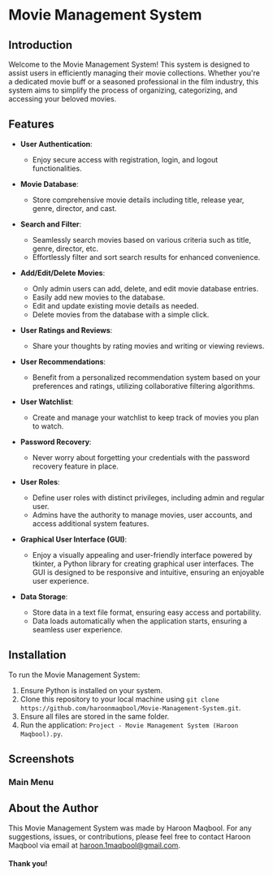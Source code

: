 # Movie Management System

## Introduction

Welcome to the Movie Management System! This system is designed to assist users in efficiently managing their movie collections. Whether you're a dedicated movie buff or a seasoned professional in the film industry, this system aims to simplify the process of organizing, categorizing, and accessing your beloved movies.

## Features

- **User Authentication**: 
  - Enjoy secure access with registration, login, and logout functionalities.

- **Movie Database**: 
  - Store comprehensive movie details including title, release year, genre, director, and cast.

- **Search and Filter**: 
  - Seamlessly search movies based on various criteria such as title, genre, director, etc.
  - Effortlessly filter and sort search results for enhanced convenience.

- **Add/Edit/Delete Movies**: 
  - Only admin users can add, delete, and edit movie database entries.
  - Easily add new movies to the database.
  - Edit and update existing movie details as needed.
  - Delete movies from the database with a simple click.

- **User Ratings and Reviews**: 
  - Share your thoughts by rating movies and writing or viewing reviews.

- **User Recommendations**: 
  - Benefit from a personalized recommendation system based on your preferences and ratings, utilizing collaborative filtering algorithms.

- **User Watchlist**: 
  - Create and manage your watchlist to keep track of movies you plan to watch.

- **Password Recovery**: 
  - Never worry about forgetting your credentials with the password recovery feature in place.

- **User Roles**: 
  - Define user roles with distinct privileges, including admin and regular user.
  - Admins have the authority to manage movies, user accounts, and access additional system features.

- **Graphical User Interface (GUI)**: 
  - Enjoy a visually appealing and user-friendly interface powered by tkinter, a Python library for creating graphical user interfaces. The GUI is designed to be responsive and intuitive, ensuring an enjoyable user experience.

- **Data Storage**: 
  - Store data in a text file format, ensuring easy access and portability.
  - Data loads automatically when the application starts, ensuring a seamless user experience.

## Installation

To run the Movie Management System:

1. Ensure Python is installed on your system.
2. Clone this repository to your local machine using `git clone https://github.com/haroonmaqbool/Movie-Management-System.git`.
3. Ensure all files are stored in the same folder.
4. Run the application: `Project - Movie Management System (Haroon Maqbool).py`.

## Screenshots
### Main Menu

## About the Author

This Movie Management System was made by Haroon Maqbool. For any suggestions, issues, or contributions, please feel free to contact Haroon Maqbool via email at [haroon.1maqbool@gmail.com](mailto:haroon.1maqbool@gmail.com).

#### Thank you!
